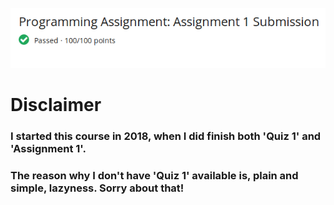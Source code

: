 ![assgn1](./media/assgn1.png)

# Disclaimer

### I started this course in 2018, when I did finish both 'Quiz 1' and 'Assignment 1'.
### The reason why I don't have 'Quiz 1' available is, plain and simple, lazyness. Sorry about that!
